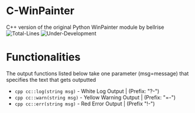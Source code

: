 # C-WinPainter
C++ version of the original Python WinPainter module by bellrise
![Total-Lines](https://img.shields.io/badge/Total_Lines-pink?style=flat-square)
![Under-Development](https://img.shields.io/badge/Under-Development-pink?style=flat-square)


# Functionalities 
The output functions listed below take one parameter (msg=message) that specifies the text that gets outputted
- ```cpp cc::log(string msg)```  - White Log Output      | (Prefix: "?-")
- ```cpp cc::warn(string msg)``` - Yellow Warning Output | (Prefix: "=-") 
- ```cpp cc::err(string msg)```  - Red Error Output      | (Prefix  "!-")
